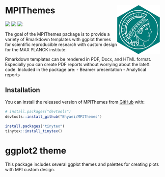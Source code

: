 
<!-- README.md is generated from README.Rmd. Please edit that file -->

# MPIThemes <a href={https://github.com/Ehyaei/MPIThemes}><img src="man/figures/logo.png" align="right" width=139 height=160 alt="logo with an image of a MPI Templates" />

[![](https://img.shields.io/badge/devel%20version-0.0.0.9000-orange.svg)](https://github.com/Ehyaei/MPIThemes)
[![](https://img.shields.io/badge/lifecycle-experimental-orange.svg)](https://lifecycle.r-lib.org/articles/stages.html#experimental)
[![](https://img.shields.io/github/last-commit/Ehyaei/MPIThemes.svg)](https://github.com/Ehyaei/MPIThemes/commits/master)

The goal of the MPIThemes package is to provide a variety of Rmarkdown
templates with ggplot themes for scientific reproducible research with
custom design for the MAX PLANCK institute.

Rmarkdown templates can be rendered in PDF, Docx, and HTML format.
Especially you can create PDF reports without worrying about the lateX
code. Included in the package are: - Beamer presentation - Analytical
reports

## Installation

You can install the released version of MPIThemes from
[GitHub](https://github.com/) with:

``` r
# install.packages("devtools")
devtools::install_github("Ehyaei/MPIThemes")
```

``` r
install.packages("tinytex")
tinytex::install_tinytex()
```

# ggplot2 theme

This package includes several ggplot themes and palettes for creating
plots with MPI custom design.
